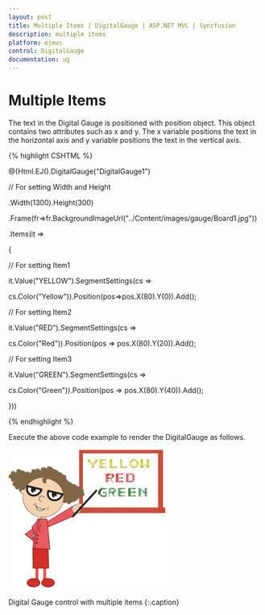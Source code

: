 ```yaml
---
layout: post
title: Multiple Items | DigitalGauge | ASP.NET MVC | Syncfusion
description: multiple items 
platform: ejmvc
control: DigitalGauge
documentation: ug
---
```


# Multiple Items 

The text in the Digital Gauge is positioned with position object. This object contains two attributes such as x and y. The x variable positions the text in the horizontal axis and y variable positions the text in the vertical axis.


{% highlight CSHTML %}

@(Html.EJ().DigitalGauge("DigitalGauge1")

// For setting Width and Height

.Width(1300).Height(300)

.Frame(fr=>fr.BackgroundImageUrl("../Content/images/gauge/Board1.jpg"))

.Items(it =>

{

// For setting Item1

it.Value("YELLOW").SegmentSettings(cs =>

cs.Color("Yellow")).Position(pos=>pos.X(80).Y(0)).Add();

// For setting Item2

it.Value("RED").SegmentSettings(cs =>

cs.Color("Red")).Position(pos => pos.X(80).Y(20)).Add();

// For setting Item3

it.Value("GREEN").SegmentSettings(cs =>

cs.Color("Green")).Position(pos => pos.X(80).Y(40)).Add();

}))

{% endhighlight %}

Execute the above code example to render the DigitalGauge as follows.

![](Multiple-Items_images/Multiple-Items_img1.png)

Digital Gauge control with multiple items
{:.caption}